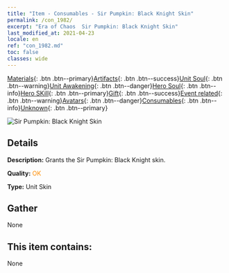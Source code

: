 ```yaml
---
title: "Item - Consumables - Sir Pumpkin: Black Knight Skin"
permalink: /con_1982/
excerpt: "Era of Chaos  Sir Pumpkin: Black Knight Skin"
last_modified_at: 2021-04-23
locale: en
ref: "con_1982.md"
toc: false
classes: wide
---
```

 [Materials](/Items/){: .btn .btn--primary}[Artifacts](/Items/Artifacts/){: .btn .btn--success}[Unit Soul](/Items/UnitSoul/){: .btn .btn--warning}[Unit Awakening](/Items/UnitAwakening/){: .btn .btn--danger}[Hero Soul](/Items/HeroSoul/){: .btn .btn--info}[Hero SKill](/Items/HeroSkill/){: .btn .btn--primary}[Gift](/Items/Gift/){: .btn .btn--success}[Event related](/Items/Events/){: .btn .btn--warning}[Avatars](/Items/Avatars/){: .btn .btn--danger}[Consumables](/Items/Consumables/){: .btn .btn--info}[Unknown](/Items/Unknown/){: .btn .btn--primary}

 ![Sir Pumpkin: Black Knight Skin](/images/u/ti_siwangqishipifu.jpg)

## Details
 **Description:** Grants the Sir Pumpkin: Black Knight skin.

 **Quality:** <span style="color: #FF8C00">OK</span>

 **Type:** Unit Skin

## Gather

  None

## This item contains:

  None

